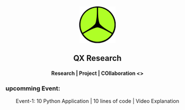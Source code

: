<p align="center">
 <img width="100px" src="https://github.com/xiaowuc2/xiaowuc2/blob/master/source/r2.png" align="center" alt="GitHub Readme Stats" />
 <h2 align="center">QX Research</h2>
 <h4 align="center">Research | Project | COllaboration <>
</p>

### upcomming Event: 
 <p align="center">Event-1: 10 Python Application | 10 lines of code | Video Explanation</p>

  <p align="center">
